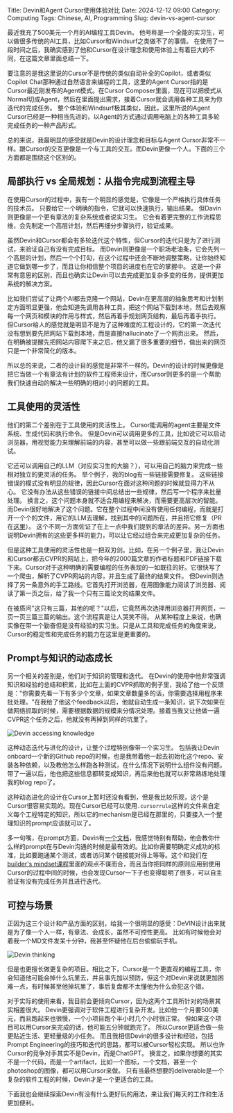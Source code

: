 Title: Devin和Agent Cursor使用体验对比
Date: 2024-12-12 09:00
Category: Computing
Tags: Chinese, AI, Programming
Slug: devin-vs-agent-cursor

最近我充了500美元一个月的AI编程工具Devin。
他号称是一个全能的实习生，可以做很多传统的AI工具，比如Cursor和Windsurf之类做不了的事情。
在使用了一段时间之后，我确实感到了他和Cursor在设计理念和使用体验上有着巨大的不同，在这篇文章里面总结一下。

要注意的是我这里说的Cursor不是传统的类似自动补全的Copilot，或者类似Copilot Chat那种通过自然语言来编程的工具，这里的Agent Cursor指的是Cursor最近刚发布的Agent模式。在Cursor Composer里面，现在可以把模式从Normal切成Agent，然后在里面提出需求，接着Cursor就会调用各种工具来为你迭代的完成任务。
整个体验和Windsurf极其类似，因此，这里所说的Agent Cursor已经是一种相当先进的，以Agent的方式通过调用电脑上的各种工具多轮完成任务的一种产品形式。

总的来说，我最明显的感受就是Devin的设计理念和目标与Agent Cursor非常不一样。跟Cursor的交互更像是一个与工具的交互。而Devin更像一个人。下面的三个方面都是围绕这个区别的。

## 局部执行 vs 全局规划：从指令完成到流程主导

在使用Cursor的过程中，我有一个明显的感觉是，它像是一个严格执行具体任务的技术员。
只要给它一个明确的指令，它就可以快速执行，输出结果。
但Davin则更像是一个更有章法的复杂系统或者说实习生。
它会有着更完整的工作流程思维，会先制定一个高层计划，然后再细分步骤执行，验证成果。

虽然Devin和Cursor都会有多轮迭代这个特性，但Cursor的迭代只是为了进行测试，来验证自己有没有完成目标。
而Devin则更像是一个职场老油条，它会先列一个高层的计划，然后一个个打勾，在这个过程中还会不断地调整策略，让你始终知道它做到哪一步了，而且让你相信整个项目的进度也在它的掌握中。
这是一个非常有意思的区别，而且也确实让Devin可以去完成更加复杂多变的任务，提供更加系统的解决方案。

比如我们尝试了让两个AI都去克隆一个网站，Devin在更高层的抽象思考和计划制定方面明显更强，他会知道先调用各种工具，把这个网站下载到本地，然后去观察每一个网页和模块的作用与样式，然后再着手规划网页结构，最后再着手执行。
但Cursor给人的感觉就是明显不是为了这种难度的工程设计的，它的第一次迭代没有想到要先把网站下载到本地，而是直接hallucinate了一个网页出来。
然后，在明确被提醒先把网站内容爬下来之后，他又漏了很多重要的细节，做出来的网页只是一个非常简化的版本。

所以总的来说，二者的设计目的感觉是非常不一样的。Devin的设计的时候更像是把它当做一个有章法有计划的软件工程师来设计，而Cursor则更多的是一个帮助我们快速自动的解决一些明确的相对小的问题的工具。

## 工具使用的灵活性

他们的第二个差别在于工具使用的灵活性上。
Cursor能调用的agent主要是文件系统、生成代码和执行命令。
但是Devin可以调用更多的工具，比如说它可以启动浏览器，用视觉能力来理解前端的内容，甚至可以做一些跟前端交互的自动化测试。

它还可以调用自己的LLM（对应实习生的大脑？），可以用自己的脑力来完成一些相对独立的更灵活的任务。
举个例子，我的blog有一些链接需要修复。
这些链接错误的模式没有明显的规律，因此Cursor在面对这种问题的时候就显得力不从心。
它没有办法从这些错误的链接中间总结出一些规律，然后写一个程序来批量处理。
换言之，这个问题本身就不适合用编程来解决，而需要更高层次的智能。
而Devin很好地解决了这个问题。它在整个过程中间没有使用任何编程，而就是打开一个个的文件，用它的LLM去理解，找到其中的问题所在，并且把它修复（PR在[这里](https://github.com/grapeot/blog/pull/31)）。
这个不同一方面佐证了在上一点中我们提到的章法的差异。另一方面也说明Devin拥有的这些更多样的能力，可以让它经过组合来完成更加复杂的任务。

但是这种工具使用的灵活性也是一把双刃剑。比如，在另一个例子里，我让Devin和Cursor都去CVPR的网站上，把今年的2000篇文章的作者标题和PDF链接下载下来。Cursor对于这种明确的需要编程的任务表现的一如既往的好。它很快写了一个爬虫，解析了CVPR网站的内容，并且生成了最终的结果文件。
但Devin则选择了另一条意外的手工路线。它首先打开浏览器，在用图像能力阅读了浏览器、阅读了第一页之后，给了我一个只有三篇论文的结果文件。

在被质问"这只有三篇，其他的呢？"以后，它竟然再次选择用浏览器打开网页，一页一页三篇三篇的输出。这个流程真是让人哭笑不得。
从某种程度上来说，也确实像在带一个勤奋但是没有经验的实习生。只是从工具和完成任务的角度来说，Cursor的稳定性和完成任务的能力在这里是更重要的。

## Prompt与知识的动态成长

另一个相关的差别是，他们对于知识的管理和迭代。
在Devin的使用中他非常强调知识和经验的总结和积累，比如在上面的CVPR抓取的例子里，我给了他一个反馈是："你需要先看一下有多少个文章，如果文章数量多的话，你需要选择用程序来批处理。"在我给了他这个feedback以后，他就自动生成一条知识，说下次如果在做网络抓取的时候，需要根据数据的规模来分情况处理。接着当我又让他做一遍CVPR这个任务之后，他就没有再掉到同样的坑里了。

![Devin accessing knowledge](/images/devin-access-knowledge.jpg)

这种动态迭代与进化的设计，让整个过程特别像带一个实习生。
包括我让Devin onboard一个新的Github repo的时候，也是我带着他一起去初始化这个repo、安装各种依赖，以及教他怎么样跑各种测试，在什么情况下说明什么组件没有问题。
带了一遍以后，他也把这些信息都转变成知识，再后来他也就可以非常熟练地处理我的blog repo了。

这种动态进化的设计在Cursor上暂时还没有看到，但是我比较乐观，这个是Cursor很容易实现的。现在Cursor已经可以使用`.cursorrule`这样的文件来自定义每个工程特定的知识，所以它的mechanism是已经在那里的，只要接入一个整理知识的prompt应该就可以了。

多一句嘴，在prompt方面，Devin有[一个文档](https://docs.devin.ai/learn-about-devin/prompting)，我感觉特别有帮助，他会教你什么样的prompt在与Devin沟通的时候是最有效的。比如你需要明确定义成功的标准，比如要跑通某个测试，或者访问某个链接能对得上等等。这个和我们在[builder's mindset课程](https://maven.com/kedaibiao/genai)里面的观点不谋而合，而且当你把同样的原则应用到使用Cursor的过程中间的时候，也会发现Cursor一下子也变得聪明了很多，可以自主验证有没有完成任务并且进行迭代。

## 可控与场景

正因为这三个设计和产品方面的区别，给我一个很明显的感受：DeVIN设计出来就是为了像一个人一样，有章法、会成长，虽然不可控性更高。
比如有时候他会对着我一个MD文件发呆十分钟，我甚至怀疑他在后台偷偷玩手机。

![Devin thinking](/images/devin-10min.jpg)

但是也更擅长做更复杂的项目。相比之下，Cursor是一个更直观的编程工具，你会知道他可能会掉什么坑里去，并且事先加以预防，但这个对Devin来说就更加困难一点，有时候甚至他掉坑里了，事后复盘都不太懂他为什么会犯这个错。

对于实际的使用来看，我目前会更倾向Cursor，因为这两个工具所针对的场景其实相差很大。
Devin更强调对于软件工程进行复杂开发。比如他一个月要500美元，而且跑起来也很慢，一个小项目跑个半小时几个小时很正常。
但如果这个项目可以用Cursor来完成的话，他可能五分钟就跑完了。
所以Cursor更适合做一些更贴近生活、更轻量级的小任务。
而且我相信Devin的很多设计和经验，包括Prompt Engineering的技巧和迭代的思路，都可以被Cursor轻松实现。
所以也许Cursor的竞争对手其实不是Devin，而是ChatGPT。
换言之，如果你想要的其实不是一个代码，而是一个artifact，比如一个图标，一个文档，甚至一个photoshop的图像，都可以用Cursor来做。
只有当最终想要的deliverable是一个复杂的软件工程的时候，Devin才是一个更适合的工具。

下面我也会继续探索Devin有没有什么更好玩的用法，来让我们每天的工作和生活更加便利。
